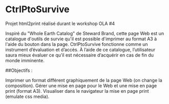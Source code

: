 # CtrlPtoSurvive
Projet html2print réalisé durant le workshop OLA #4

Inspiré du "Whole Earth Catalog" de Steward Brand, cette page Web est un catalogue d'outils de survie qu'il est possible d'imprimer au format A3 à l'aide du bouton dans la page.
CtrlPtoSurvive fonctionne comme un instrument d’évaluation et d’accès. À l’aide de ce catalogue, l’utilisateur saura mieux évaluer ce qu’il est nécessaire d’acquérir en cas de fin du monde imminente.

##Objectifs :

Imprimer un format différent graphiquement de la page Web (on change la composition).
Gérer une mise en page pour le Web et une mise en page print (format A3).
Visualiser dans le navigateur la mise en page print (emulate css media).



